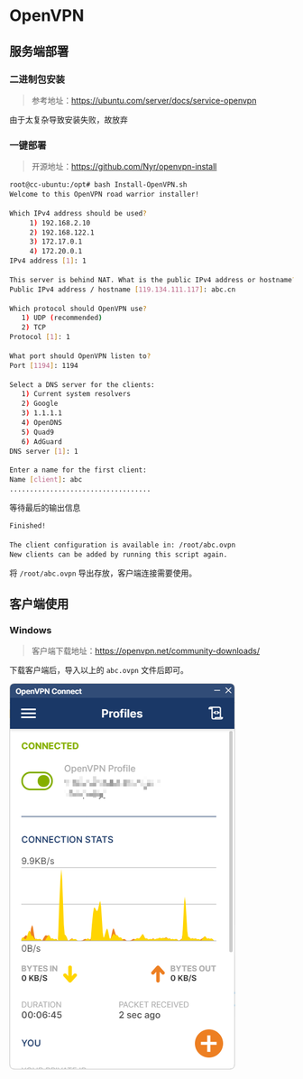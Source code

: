 # OpenVPN
## 服务端部署
### 二进制包安装
> 参考地址：https://ubuntu.com/server/docs/service-openvpn

由于太复杂导致安装失败，故放弃

### 一键部署
> 开源地址：https://github.com/Nyr/openvpn-install

```bash
root@cc-ubuntu:/opt# bash Install-OpenVPN.sh
Welcome to this OpenVPN road warrior installer!

Which IPv4 address should be used?
     1) 192.168.2.10
     2) 192.168.122.1
     3) 172.17.0.1
     4) 172.20.0.1
IPv4 address [1]: 1

This server is behind NAT. What is the public IPv4 address or hostname?
Public IPv4 address / hostname [119.134.111.117]: abc.cn

Which protocol should OpenVPN use?
   1) UDP (recommended)
   2) TCP
Protocol [1]: 1

What port should OpenVPN listen to?
Port [1194]: 1194

Select a DNS server for the clients:
   1) Current system resolvers
   2) Google
   3) 1.1.1.1
   4) OpenDNS
   5) Quad9
   6) AdGuard
DNS server [1]: 1

Enter a name for the first client:
Name [client]: abc
...................................
```

等待最后的输出信息

```bash
Finished!

The client configuration is available in: /root/abc.ovpn
New clients can be added by running this script again.
```

将 `/root/abc.ovpn` 导出存放，客户端连接需要使用。

## 客户端使用
### Windows

> 客户端下载地址：https://openvpn.net/community-downloads/

下载客户端后，导入以上的 `abc.ovpn` 文件后即可。


![](https://github.com/danielchan-25/Mind-Palace/blob/main/Services/Network/img/OpenVPN-1.png)
